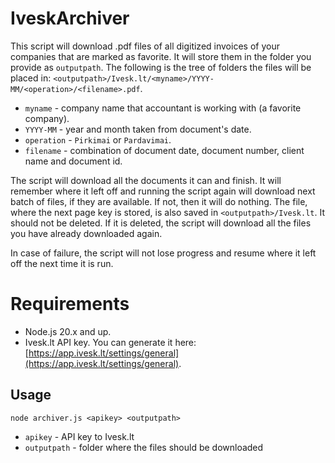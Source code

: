 # IveskArchiver
This script will download .pdf files of all digitized invoices of your companies that are marked as favorite. It will store them in the folder you provide as `outputpath`.
The following is the tree of folders the files will be placed in: `<outputpath>/Ivesk.lt/<myname>/YYYY-MM/<operation>/<filename>.pdf`.
* `myname` - company name that accountant is working with (a favorite company).
* `YYYY-MM` - year and month taken from document's date.
* `operation` - `Pirkimai` or `Pardavimai`.
* `filename` - combination of document date, document number, client name and document id.

The script will download all the documents it can and finish. It will remember where it left off and running the script again will download next batch of files, if they are available. If not, then it will do nothing.
The file, where the next page key is stored, is also saved in `<outputpath>/Ivesk.lt`. It should not be deleted. If it is deleted, the script will download all the files you have already downloaded again.

In case of failure, the script will not lose progress and resume where it left off the next time it is run.

# Requirements
* Node.js 20.x and up.
* Ivesk.lt API key. You can generate it here: [https://app.ivesk.lt/settings/general](https://app.ivesk.lt/settings/general).

## Usage
`node archiver.js <apikey> <outputpath>`
* `apikey` - API key to Ivesk.lt
* `outputpath` - folder where the files should be downloaded
